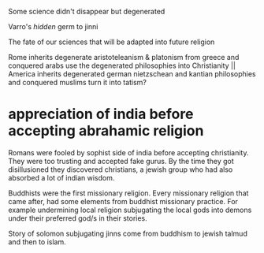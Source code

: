 
Some science didn't disappear but degenerated


Varro's *hidden* germ to jinni


The fate of our sciences that will be adapted into future religion

Rome inherits degenerate aristoteleanism & platonism from greece and conquered arabs use the degenerated philosophies into Christianity
||
America inherits degenerated german nietzschean and kantian philosophies and conquered muslims turn it into tatism?
# appreciation of india before accepting abrahamic religion
Romans were fooled by sophist side of india before accepting christianity. They were too trusting and accepted fake gurus. By the time they got disillusioned they discovered christians, a jewish group who had also absorbed a lot of indian wisdom. 

Buddhists were the first missionary religion. Every missionary religion that came after, had some elements from buddhist missionary practice. For example undermining local religion subjugating the local gods into demons under their preferred god/s in their stories.

Story of solomon subjugating jinns come from buddhism to jewish talmud and then to islam.